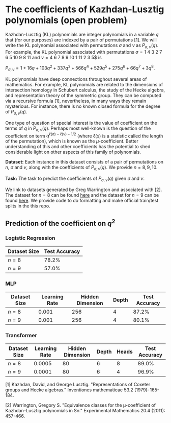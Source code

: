 # The coefficients of Kazhdan-Lusztig polynomials (open problem)

Kazhdan-Lusztig (KL) polynomials are integer polynomials in a variable $q$ that (for our purposes) are indexed by a pair of permutations \[1\]. We will write the KL polynomial associated with permutations $\sigma$ and $\nu$ as $P_{\sigma,\nu}(q)$. For example, the KL polynomial associated with permutations $\sigma = 1$ $4$ $3$ $2$ $7$ $6$ $5$ $10$ $9$ $8$ $11$ and $\nu = 4$ $6$ $7$ $8$ $9$ $10$ $1$ $11$ $2$ $3$ 5$ is

$P_{\sigma,\nu} = 1 + 16q + 103q^2 + 337q^3 + 566q^4 + 529q^5 + 275q^6 + 66q^7 + 3q^8.$

KL polynomials have deep connections throughout several areas of mathematics. For example, KL polynomials are related to the dimensions of intersection homology in Schubert calculus, the study of the Hecke algebra, and representation theory of the symmetric group. They can be computed via a recursive formula \[1\], nevertheless, in many ways they remain mysterious. For instance, there is no known closed formula for the degree of $P_{\sigma,\nu}(q)$.

One type of question of special interest is the value of coefficient on the terms of $q$ in $P_{\sigma,\nu}(q)$. Perhaps most well-known is the question of the coefficient on term $q^{\ell(\sigma) - \ell(\nu)-1/2}$ (where $\ell(x)$ is a statistic called the length of the permutation), which is known as the $\mu$-coefficient. Better understanding of this and other coefficients has the potential to shed considerable light on other aspects of this family of polynomials. 

**Dataset:** Each instance in this dataset consists of a pair of permutations on $n$, $\sigma$ and $\nu$, along with the coefficients of $P_{\sigma,\nu}(q)$. We provide $n = 8,9,10$.

**Task:** The task to predict the coefficients of $P_{\sigma,\nu}(q)$ given $\sigma$ and $\nu$.

We link to datasets generated by Greg Warrington and associated with \[2\]. The dataset for $n = 8$ can be found [here](https://gswarrin.w3.uvm.edu/research/klc/eps-s8-klps) and the dataset for $n = 9$ can be found [here](https://gswarrin.w3.uvm.edu/research/klc/eps-s9-klps). We provide code to do formatting and make official train/test splits in the this repo.

## Prediction of the coefficient on $q^2$

### Logistic Regression

| Dataset Size | Test Accuracy | 
|----------|----------|
| $n= 8$ | $78.2$% |
| $n= 9$  | $57.0$% |

### MLP

| Dataset Size | Learning Rate | Hidden Dimension | Depth | Test Accuracy | 
|----------|----------|----------|----------|----------|
| $n= 8$ | 0.001 | 256 | 4 | $87.2$% | 
| $n= 9$  | 0.001 | 256 | 4 | $80.1$% |

### Transformer

| Dataset Size | Learning Rate | Hidden Dimension | Depth | Heads | Test Accuracy | 
|----------|----------|----------|----------|----------|----------|
| $n= 8$ | 0.0005 | 80 | 6 | 8 | $89.0$% |
| $n= 9$  | 0.0001 | 80 | 6 | 4 | $96.9$% |

\[1\] Kazhdan, David, and George Lusztig. "Representations of Coxeter groups and Hecke algebras." Inventiones mathematicae 53.2 (1979): 165-184.

\[2\] Warrington, Gregory S. "Equivalence classes for the μ-coefficient of Kazhdan–Lusztig polynomials in Sn." Experimental Mathematics 20.4 (2011): 457-466.
